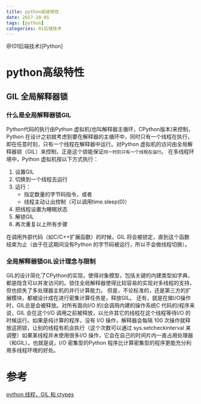 ```yaml
---
title: python高级特性
date: 2017-10-05
tags: [python]
categories: 01后端技术
---
```


@(01后端技术)[Python]


# python高级特性

## GIL 全局解释器锁
### 什么是全局解释器锁GIL
Python代码的执行由Python 虚拟机(也叫解释器主循环，CPython版本)来控制，Python 在设计之初就考虑到要在解释器的主循环中，同时只有一个线程在执行，即在任意时刻，只有一个线程在解释器中运行。对Python 虚拟机的访问由全局解释器锁（GIL）来控制，正是这个锁能保证`同一时刻只有一个线程在运行`。
在多线程环境中，Python 虚拟机按以下方式执行：
1. 设置GIL
2. 切换到一个线程去运行
3. 运行：
	* 指定数量的字节码指令，或者
	* 线程主动让出控制（可以调用time.sleep(0)）
4. 把线程设置为睡眠状态
5. 解锁GIL
6. 再次重复以上所有步骤 

在调用外部代码（如C/C++扩展函数）的时候，GIL 将会被锁定，直到这个函数结束为止（由于在这期间没有Python 的字节码被运行，所以不会做线程切换）。
### 全局解释器锁GIL设计理念与限制
GIL的设计简化了CPython的实现，使得对象模型，包括关键的内建类型如字典，都是隐含可以并发访问的。锁住全局解释器使得比较容易的实现对多线程的支持，但也损失了多处理器主机的并行计算能力。
但是，不论标准的，还是第三方的扩展模块，都被设计成在进行密集计算任务是，释放GIL。
还有，就是在做I/O操作时，GIL总是会被释放。对所有面向I/O 的(会调用内建的操作系统C 代码的)程序来说，GIL 会在这个I/O 调用之前被释放，以允许其它的线程在这个线程等待I/O 的时候运行。如果是纯计算的程序，没有 I/O 操作，解释器会每隔 100 次操作就释放这把锁，让别的线程有机会执行（这个次数可以通过 sys.setcheckinterval 来调整）如果某线程并未使用很多I/O 操作，它会在自己的时间片内一直占用处理器（和GIL）。也就是说，I/O 密集型的Python 程序比计算密集型的程序更能充分利用多线程环境的好处。

# 参考
[python 线程，GIL 和 ctypes](http://zhuoqiang.me/python-thread-gil-and-ctypes.html)

